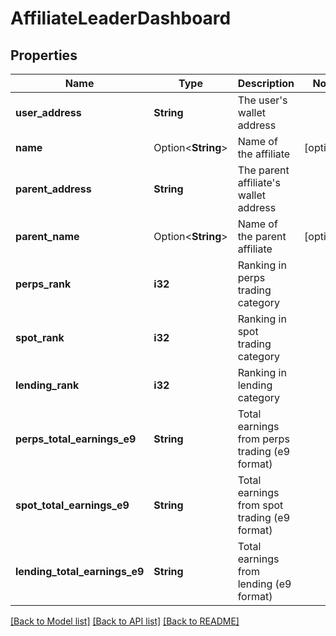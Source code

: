 # AffiliateLeaderDashboard

## Properties

Name | Type | Description | Notes
------------ | ------------- | ------------- | -------------
**user_address** | **String** | The user's wallet address | 
**name** | Option<**String**> | Name of the affiliate | [optional]
**parent_address** | **String** | The parent affiliate's wallet address | 
**parent_name** | Option<**String**> | Name of the parent affiliate | [optional]
**perps_rank** | **i32** | Ranking in perps trading category | 
**spot_rank** | **i32** | Ranking in spot trading category | 
**lending_rank** | **i32** | Ranking in lending category | 
**perps_total_earnings_e9** | **String** | Total earnings from perps trading (e9 format) | 
**spot_total_earnings_e9** | **String** | Total earnings from spot trading (e9 format) | 
**lending_total_earnings_e9** | **String** | Total earnings from lending (e9 format) | 

[[Back to Model list]](../README.md#documentation-for-models) [[Back to API list]](../README.md#documentation-for-api-endpoints) [[Back to README]](../README.md)


